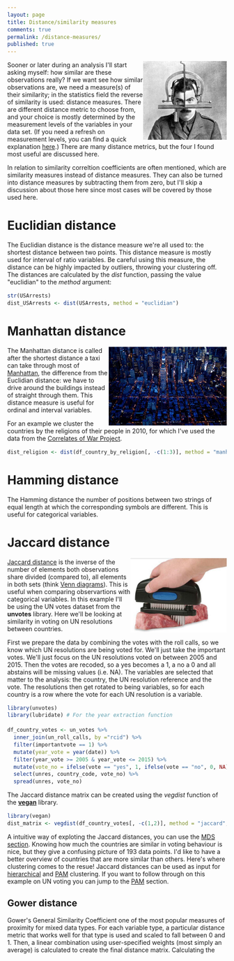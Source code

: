 ```yaml
---
layout: page
title: Distance/similarity measures
comments: true
permalink: /distance-measures/
published: true
---
```


<img src="/_pages/tutorials/distance-measures/measuring-similarity.jpg" width="192" height="180" align="right"/> 

Sooner or later during an analysis I'll start asking myself: how similar are these observations really? If we want see how similar observations are, we need a measure(s) of their similarity; in the statistics field the reverse of similarity is used: distance measures. There are different distance metric to choose from, and your choice is mostly determined by the measurement levels of the variables in your data set. (If you need a refresh on measurement levels, you can find a quick explanation [here](/statistical-tests/#levels-of-measurement).) There are many distance metrics, but the four I found most useful are discussed here.



In relation to similarity correltion coefficients are often mentioned, which are similarity measures instead of distance measures. They can also be turned into distance measures by subtracting them from zero, but I'll skip a discussion about those here since most cases will be covered by those used here.

# Euclidian distance

The Euclidian distance is the distance measure we're all used to: the shortest distance between two points. This distance measure is mostly used for interval of ratio variables. Be careful using this measure, the distance can be highly impacted by outliers, throwing your clustering off. The distances are calculated by the _dist_ function, passing the value "euclidian" to the _method_ argument: 
```r
str(USArrests)
dist_USArrests <- dist(USArrests, method = "euclidian")
```

# Manhattan distance

<img src="/_pages/tutorials/distance-measures/manhattan.jpg" width="271" height="180" align="right"/> 

The Manhattan distance is called after the shortest distance a taxi can take through most of [Manhattan](http://becomeanewyorker.com/streets-and-avenues-a-history-of-the-grid-system/), the difference from the Euclidian distance: we have to drive around the buildings instead of straight through them. This distance measure is useful for ordinal and interval variables.

For an example we cluster the countries by the religions of their people in 2010, for which I've used the data from the [Correlates of War Project](http://cow.dss.ucdavis.edu/data-sets/world-religion-data).
```r
dist_religion <- dist(df_country_by_religion[, -c(1:3)], method = "manhattan")
```

# Hamming distance

The Hamming distance the number of positions between two strings of equal length at which the corresponding symbols are different. This is useful for categorical variables.

# Jaccard distance

[<img src="/_pages/tutorials/distance-measures/jaccard.jpg" width="221" height="170" align="right"/>](https://jaccard.com/collections/meat-tenderizers)

[Jaccard distance](https://digfor.blogspot.nl/2013/03/fruity-shingles.html) is the inverse of the number of elements both observations share divided (compared to), all elements in both sets (think [Venn diagrams](https://en.wikipedia.org/wiki/Venn_diagram)). This is useful when comparing observartions with categorical variables. In this example I'll be using the UN votes dataset from the **unvotes** library. Here we'll be looking at similarity in voting on UN resolutions between countries. 

First we prepare the data by combining the votes with the roll calls, so we know which UN resolutions are being voted for. We'll just take the important votes. We'll just focus on the UN resolutions voted on between 2005 and 2015. Then the votes are recoded, so a yes becomes a 1, a no a 0 and all abstains will be missing values (i.e. NA). The variables are selected that matter to the analysis: the country, the UN resolution reference and the vote. The resolutions then get rotated to being variables, so for each country is a row where the vote for each UN resolution is a variable. 
```r
library(unvotes)
library(lubridate) # For the year extraction function

df_country_votes <- un_votes %>% 
  inner_join(un_roll_calls, by ="rcid") %>% 
  filter(importantvote == 1) %>% 
  mutate(year_vote = year(date)) %>%
  filter(year_vote >= 2005 & year_vote <= 2015) %>% 
  mutate(vote_no = ifelse(vote == "yes", 1, ifelse(vote == "no", 0, NA)))  %>%
  select(unres, country_code, vote_no) %>% 
  spread(unres, vote_no)
```
The Jaccard distance matrix can be created using the _vegdist_ function of the **[vegan](https://www.rdocumentation.org/packages/vegan)** library. 
```r
library(vegan)
dist_matrix <- vegdist(df_country_votes[, -c(1,2)], method = "jaccard", na.rm = TRUE)
```
A intuitive way of exploting the Jaccard distances, you can use the [MDS section](/clustering-mds/#mds). Knowing how much the countries are similar in voting behaviour is nice, but they give a confusing picture of 193 data points. I'd like to have a better overview of countries that are more similar than others. Here's where clustering comes to the resue! Jaccard distances can be used as input for [hierarchical](/clustering-mds/#hierarchical-clustering) and [PAM](/clustering-mds/#pam-for-jaccard-distances) clustering. If you want to follow through on this example on UN voting you can jump to the [PAM](/clustering-mds/#pam-for-jaccard-distances) section.

## Gower distance
Gower's General Similarity Coefficient one of the most popular measures of proximity for mixed data types. For each variable type, a particular distance metric that works well for that type is used and scaled to fall between 0 and 1. Then, a linear combination using user-specified weights (most simply an average) is calculated to create the final distance matrix. 
Calculating the 
